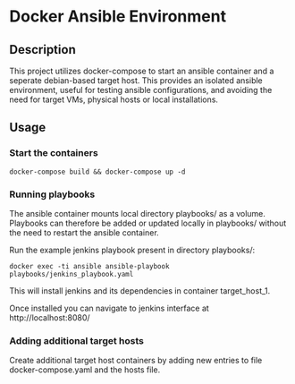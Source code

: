 # Docker Ansible Environment

## Description

This project utilizes docker-compose to start an ansible container and a seperate debian-based target host.
This provides an isolated ansible environment, useful for testing ansible configurations, and avoiding the need for target VMs, physical hosts or local installations.

## Usage

### Start the containers

`docker-compose build && docker-compose up -d`

### Running playbooks

The ansible container mounts local directory playbooks/ as a volume. Playbooks can therefore be added or updated locally in playbooks/ without the need to restart the ansible container.

Run the example jenkins playbook present in directory playbooks/:

`docker exec -ti ansible ansible-playbook playbooks/jenkins_playbook.yaml`

This will install jenkins and its dependencies in container target_host_1.

Once installed you can navigate to jenkins interface at http://localhost:8080/

### Adding additional target hosts

Create additional target host containers by adding new entries to file docker-compose.yaml and the hosts file.


